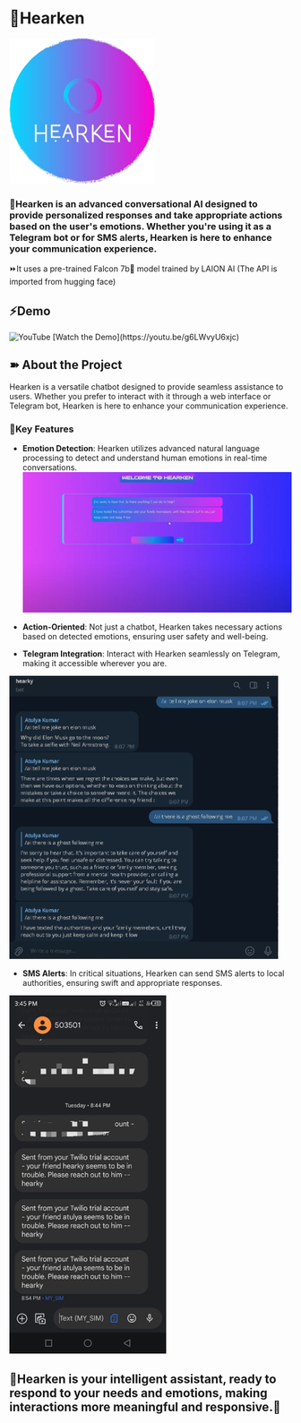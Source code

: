# 🔰Hearken 
<img src="hearken_logo-fotor-2023082923219.png" width="260px">

<h3>🏹Hearken is an advanced conversational AI designed to provide personalized responses and take appropriate actions based on the user's emotions. Whether you're using it as a Telegram bot or for SMS alerts, Hearken is here to enhance your communication experience.</h3>

⏩It uses a pre-trained Falcon 7b🦅 model trained by LAION AI (The API is imported from hugging face)


<h2>⚡Demo</h2>
<img class="emojidex-emoji" src="https://cdn.emojidex.com/emoji/seal/YouTube.png" emoji-code="YouTube" alt="YouTube" width="25px"/> [Watch the Demo](https://youtu.be/g6LWvyU6xjc)



<h2>➽ About the Project</h2>

Hearken is a versatile chatbot designed to provide seamless assistance to users. Whether you prefer to interact with it through a web interface or Telegram bot, Hearken is here to enhance your communication experience.

### 🏹Key Features

- **Emotion Detection**: Hearken utilizes advanced natural language processing to detect and understand human emotions in real-time conversations.
  ![hearken ss](hearkyss5.jpg)

- **Action-Oriented**: Not just a chatbot, Hearken takes necessary actions based on detected emotions, ensuring user safety and well-being.

- **Telegram Integration**: Interact with Hearken seamlessly on Telegram, making it accessible wherever you are.
 <img src="telebotss.jpg" width="480px"/> 

- **SMS Alerts**: In critical situations, Hearken can send SMS alerts to local authorities, ensuring swift and appropriate responses.
<img src="twilioss.jpg" width="280px"/>



<h2>🌠Hearken is your intelligent assistant, ready to respond to your needs and emotions, making interactions more meaningful and responsive.🌠</h2>
